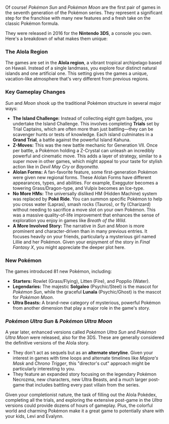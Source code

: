 Of course! *Pokémon Sun* and *Pokémon Moon* are the first pair of games in the seventh generation of the Pokémon series. They represent a significant step for the franchise with many new features and a fresh take on the classic Pokémon formula.

They were released in 2016 for the **Nintendo 3DS**, a console you own. Here's a breakdown of what makes them unique:

### The Alola Region
The games are set in the **Alola region**, a vibrant tropical archipelago based on Hawaii. Instead of a single landmass, you explore four distinct natural islands and one artificial one. This setting gives the games a unique, vacation-like atmosphere that's very different from previous regions.

### Key Gameplay Changes
*Sun* and *Moon* shook up the traditional Pokémon structure in several major ways:

* **The Island Challenge:** Instead of collecting eight gym badges, you undertake the Island Challenge. This involves completing **Trials** set by Trial Captains, which are often more than just battling—they can be scavenger hunts or tests of knowledge. Each island culminates in a **Grand Trial**, a battle against the powerful Island Kahuna.
* **Z-Moves:** This was the new battle mechanic for Generation VII. Once per battle, a Pokémon holding a Z-Crystal can unleash an incredibly powerful and cinematic move. This adds a layer of strategy, similar to a super move in other games, which might appeal to your taste for stylish action like in *Devil May Cry* or *Bayonetta*.
* **Alolan Forms:** A fan-favorite feature, some first-generation Pokémon were given new regional forms. These Alolan Forms have different appearances, types, and abilities. For example, Exeggutor becomes a towering Grass/Dragon-type, and Vulpix becomes an Ice-type.
* **No More HMs:** The universally disliked HM (Hidden Machine) system was replaced by **Poké Ride**. You can summon specific Pokémon to help you cross water (Lapras), smash rocks (Tauros), or fly (Charizard) without needing to sacrifice a move slot on your own Pokémon. This was a massive quality-of-life improvement that enhances the sense of exploration you enjoy in games like *Breath of the Wild*.
* **A More Involved Story:** The narrative in *Sun* and *Moon* is more prominent and character-driven than in many previous entries. It focuses heavily on your friends, particularly a mysterious girl named Lillie and her Pokémon. Given your enjoyment of the story in *Final Fantasy X*, you might appreciate the deeper plot here.

### New Pokémon
The games introduced 81 new Pokémon, including:
* **Starters:** Rowlet (Grass/Flying), Litten (Fire), and Popplio (Water).
* **Legendaries:** The majestic **Solgaleo** (Psychic/Steel) is the mascot for *Pokémon Sun*, while the graceful **Lunala** (Psychic/Ghost) is the mascot for *Pokémon Moon*.
* **Ultra Beasts:** A brand-new category of mysterious, powerful Pokémon from another dimension that play a major role in the game's story.

### *Pokémon Ultra Sun* & *Pokémon Ultra Moon*
A year later, enhanced versions called *Pokémon Ultra Sun* and *Pokémon Ultra Moon* were released, also for the 3DS. These are generally considered the definitive versions of the Alola story.

* They don't act as sequels but as an **alternate storyline**. Given your interest in games with time loops and alternate timelines like *Majora's Mask* and *Chrono Trigger*, this "director's cut" approach might be particularly interesting to you.
* They feature an expanded story focusing on the legendary Pokémon Necrozma, new characters, new Ultra Beasts, and a much larger post-game that includes battling every past villain from the series.

Given your completionist nature, the task of filling out the Alola Pokédex, completing all the trials, and exploring the extensive post-game in the *Ultra* versions could provide dozens of hours of gameplay. Plus, the colorful world and charming Pokémon make it a great game to potentially share with your kids, Levi and Evalynn.